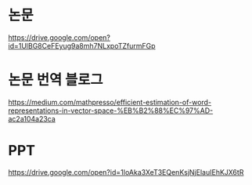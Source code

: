 # 논문
https://drive.google.com/open?id=1UlBG8CeFEyug9a8mh7NLxpoTZfurmFGp

# 논문 번역 블로그
https://medium.com/mathpresso/efficient-estimation-of-word-representations-in-vector-space-%EB%B2%88%EC%97%AD-ac2a104a23ca

# PPT
https://drive.google.com/open?id=1IoAka3XeT3EQenKsjNjElauIEhKJX6tR